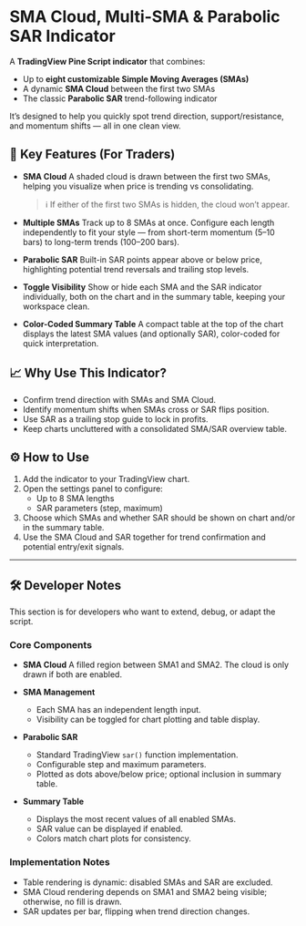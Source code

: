 # SMA Cloud, Multi-SMA & Parabolic SAR Indicator

A **TradingView Pine Script indicator** that combines:

- Up to **eight customizable Simple Moving Averages (SMAs)**
- A dynamic **SMA Cloud** between the first two SMAs
- The classic **Parabolic SAR** trend-following indicator

It’s designed to help you quickly spot trend direction, support/resistance, and momentum shifts — all in one clean view.

## 🔑 Key Features (For Traders)

- **SMA Cloud**
  A shaded cloud is drawn between the first two SMAs, helping you visualize when price is trending vs consolidating.
  > ℹ️ If either of the first two SMAs is hidden, the cloud won’t appear.

- **Multiple SMAs**
  Track up to 8 SMAs at once. Configure each length independently to fit your style — from short-term momentum (5–10 bars) to long-term trends (100–200 bars).

- **Parabolic SAR**
  Built-in SAR points appear above or below price, highlighting potential trend reversals and trailing stop levels.

- **Toggle Visibility**
  Show or hide each SMA and the SAR indicator individually, both on the chart and in the summary table, keeping your workspace clean.

- **Color-Coded Summary Table**
  A compact table at the top of the chart displays the latest SMA values (and optionally SAR), color-coded for quick interpretation.

## 📈 Why Use This Indicator?

- Confirm trend direction with SMAs and SMA Cloud.
- Identify momentum shifts when SMAs cross or SAR flips position.
- Use SAR as a trailing stop guide to lock in profits.
- Keep charts uncluttered with a consolidated SMA/SAR overview table.

## ⚙️ How to Use

1. Add the indicator to your TradingView chart.
2. Open the settings panel to configure:
   - Up to 8 SMA lengths
   - SAR parameters (step, maximum)
3. Choose which SMAs and whether SAR should be shown on chart and/or in the summary table.
4. Use the SMA Cloud and SAR together for trend confirmation and potential entry/exit signals.

---

## 🛠 Developer Notes

This section is for developers who want to extend, debug, or adapt the script.

### Core Components

- **SMA Cloud**
  A filled region between SMA1 and SMA2. The cloud is only drawn if both are enabled.

- **SMA Management**
  - Each SMA has an independent length input.
  - Visibility can be toggled for chart plotting and table display.

- **Parabolic SAR**
  - Standard TradingView `sar()` function implementation.
  - Configurable step and maximum parameters.
  - Plotted as dots above/below price; optional inclusion in summary table.

- **Summary Table**
  - Displays the most recent values of all enabled SMAs.
  - SAR value can be displayed if enabled.
  - Colors match chart plots for consistency.

### Implementation Notes

- Table rendering is dynamic: disabled SMAs and SAR are excluded.
- SMA Cloud rendering depends on SMA1 and SMA2 being visible; otherwise, no fill is drawn.
- SAR updates per bar, flipping when trend direction changes.
